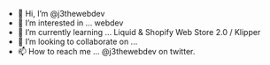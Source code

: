 - 👋 Hi, I’m @j3thewebdev
- 👀 I’m interested in ... webdev
- 🌱 I’m currently learning ... Liquid & Shopify Web Store 2.0 / Klipper
- 💞️ I’m looking to collaborate on ...
- 📫 How to reach me ... @j3thewebdev on twitter.

<!---
j3thewebdev/j3thewebdev is a ✨ special ✨ repository because its `README.md` (this file) appears on your GitHub profile.
You can click the Preview link to take a look at your changes.
--->
